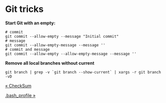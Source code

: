 # Git tricks

**Start Git with an empty:**

    # commit
    git commit --allow-empty --message "Initial commit"
    # message
    git commit --allow-empty-message --message ''
    # commit and message
    git commit --allow-empty --allow-empty-message --message ''

**Remove all local branches without current**

    git branch | grep -v `git branch --show-current` | xargs -r git branch -vD

[« CheckSum](checksum.html)

[.bash\_profile »](bash-profile.html)


